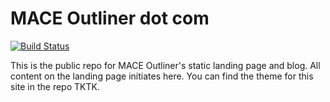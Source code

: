 # MACE Outliner dot com

[![Build Status](https://travis-ci.org/maceoutliner/maceoutlinerdotcom.svg?branch=master)](https://travis-ci.org/maceoutliner/maceoutlinerdotcom)

This is the public repo for MACE Outliner's static landing page and blog. All content on the landing page initiates here.
You can find the theme for this site in the repo TKTK.

